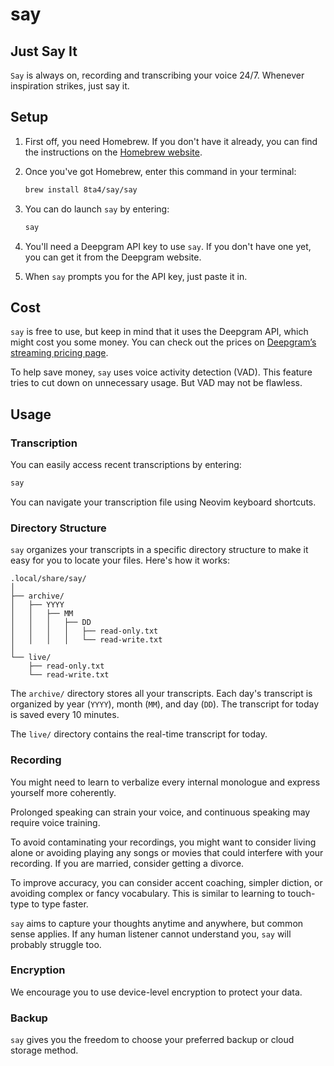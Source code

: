 # say

## Just Say It

`Say` is always on, recording and transcribing your voice 24/7. Whenever inspiration strikes, just say it.

## Setup

1. First off, you need Homebrew. If you don't have it already, you can find the instructions on the [Homebrew website](https://brew.sh/).

1. Once you've got Homebrew, enter this command in your terminal:

   ```sh
   brew install 8ta4/say/say
   ```

1. You can do launch `say` by entering:

   ```sh
   say
   ```

1. You'll need a Deepgram API key to use `say`. If you don't have one yet, you can get it from the Deepgram website.

1. When `say` prompts you for the API key, just paste it in.

## Cost

`say` is free to use, but keep in mind that it uses the Deepgram API, which might cost you some money. You can check out the prices on [Deepgram’s streaming pricing page](https://deepgram.com/pricing).

To help save money, `say` uses voice activity detection (VAD). This feature tries to cut down on unnecessary usage. But VAD may not be flawless.

## Usage

### Transcription

You can easily access recent transcriptions by entering:

   ```sh
   say
   ```

You can navigate your transcription file using Neovim keyboard shortcuts.

### Directory Structure

`say` organizes your transcripts in a specific directory structure to make it easy for you to locate your files. Here's how it works:

```
.local/share/say/
│
├── archive/
│   ├── YYYY
│   │   ├── MM
│   │   │   ├── DD
│   │   │   │   ├── read-only.txt
│   │   │   │   └── read-write.txt
│
└── live/
    ├── read-only.txt
    └── read-write.txt
```

The `archive/` directory stores all your transcripts. Each day's transcript is organized by year (`YYYY`), month (`MM`), and day (`DD`). The transcript for today is saved every 10 minutes.

The `live/` directory contains the real-time transcript for today.

### Recording

You might need to learn to verbalize every internal monologue and express yourself more coherently.

Prolonged speaking can strain your voice, and continuous speaking may require voice training.

To avoid contaminating your recordings, you might want to consider living alone or avoiding playing any songs or movies that could interfere with your recording. If you are married, consider getting a divorce.

To improve accuracy, you can consider accent coaching, simpler diction, or avoiding complex or fancy vocabulary. This is similar to learning to touch-type to type faster.

`say` aims to capture your thoughts anytime and anywhere, but common sense applies. If any human listener cannot understand you, `say` will probably struggle too.

### Encryption

We encourage you to use device-level encryption to protect your data.

### Backup

`say` gives you the freedom to choose your preferred backup or cloud storage method.
